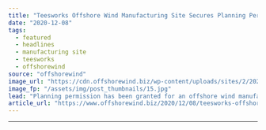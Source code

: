 ```yaml
---
title: "Teesworks Offshore Wind Manufacturing Site Secures Planning Permit"
date: "2020-12-08"
tags: 
  - featured
  - headlines
  - manufacturing site
  - teesworks
  - offshorewind
source: "offshorewind"
image_url: "https://cdn.offshorewind.biz/wp-content/uploads/sites/2/2020/12/08100003/Teesworks-Offshore-Wind-Manufacturing-Site-Secures-Planning-Permit.jpg"
image_fp: "/assets/img/post_thumbnails/15.jpg"
lead: "Planning permission has been granted for an offshore wind manufacturing site at Teesworks on"
article_url: "https://www.offshorewind.biz/2020/12/08/teesworks-offshore-wind-manufacturing-site-secures-planning-permit/"
---
```


---
